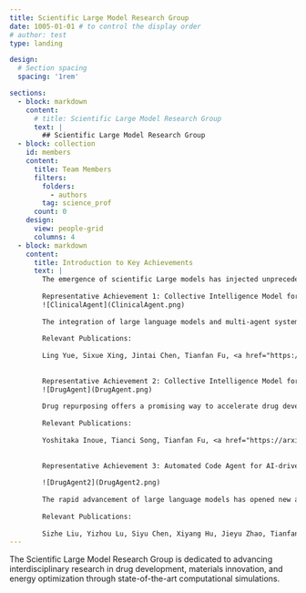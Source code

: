 ```yaml
---
title: Scientific Large Model Research Group
date: 1005-01-01 # to control the display order
# author: test
type: landing

design:
  # Section spacing
  spacing: '1rem'

sections:
  - block: markdown
    content:
      # title: Scientific Large Model Research Group
      text: |
        ## Scientific Large Model Research Group
  - block: collection
    id: members
    content:
      title: Team Members
      filters:
        folders:
          - authors
        tag: science_prof
      count: 0
    design:
      view: people-grid
      columns: 4
  - block: markdown
    content:
      title: Introduction to Key Achievements
      text: |
        The emergence of scientific Large models has injected unprecedented momentum into complex scientific research. Their powerful computation and simulation capabilities are profoundly changing the way innovations occur across many fields—from drug design to materials development, from energy optimization to environmental management. By efficiently processing and analyzing vast amounts of data, these models accelerate research progress and open up new possibilities for tackling global challenges. 
        
        Representative Achievement 1: Collective Intelligence Model for Clinical Trials
        ![ClinicalAgent](ClinicalAgent.png)
        
        The integration of large language models and multi-agent systems has shown exceptional ability in natural language tasks such as text generation, semantic understanding, and logical reasoning. However, in the specialized and data-sensitive field of clinical trials, challenges remain—most notably limited access to external knowledge, which hinders the understanding and prediction of complex medical scenarios. To address this, we have developed an innovative ClinicalAgent platform based on a multi-agent architecture tailored for clinical trial tasks. By leveraging state-of-the-art techniques including GPT-4, the LEAST-TO-MOST strategy, and the ReAct reasoning framework, ClinicalAgent significantly improves performance in predicting clinical outcomes (with a PR-AUC improvement of 0.3326 over traditional methods) while unlocking new functionalities for handling complex challenges.
        
        Relevant Publications:
        
        Ling Yue, Sixue Xing, Jintai Chen, Tianfan Fu, <a href="https://dl.acm.org/doi/abs/10.1145/3698587.3701359" target="_blank">ClinicalAgent: Clinical Trial Multi-Agent System with Large Language Model-based Reasoning</a>, in Proceedings of the 15th ACM International Conference on Bioinformatics, Computational Biology and Health Informatics, 2024.
        
        
        Representative Achievement 2: Collective Intelligence Model for Drug Repurposing
        ![DrugAgent](DrugAgent.png)
        
        Drug repurposing offers a promising way to accelerate drug development by identifying new therapeutic uses for existing drugs—thereby shortening time-to-market, reducing costs, and lowering clinical trial risks. We propose an innovative multi-agent framework that integrates cutting-edge machine learning techniques and diverse data sources. The framework consists of three specialized agents: the AI Agent builds a robust Drug-Target Interaction (DTI) model; the Knowledge Graph Agent extracts DTI information from established databases such as DGIdb, DrugBank, CTD, and STITCH; and the Search Agent annotates and validates the predictions by interacting with a vast corpus of biomedical literature. This collaborative approach not only enhances the accuracy of drug-disease predictions but also provides interpretable insights fundamental for understanding the underlying mechanisms.
        
        Relevant Publications:
        
        Yoshitaka Inoue, Tianci Song, Tianfan Fu, <a href="https://arxiv.org/abs/2408.13378" target="_blank">DrugAgent: Explainable Drug Repurposing Agent with Large Language Model-based Reasoning</a>, arXiv:2408.13378.
        
        
        Representative Achievement 3: Automated Code Agent for AI-driven Drug Discovery
        
        ![DrugAgent2](DrugAgent2.png)
        
        The rapid advancement of large language models has opened new avenues to accelerate drug discovery. Despite their potential, key challenges remain when translating theoretical concepts into practice in the highly specialized pharmaceutical domain. To overcome these obstacles, we introduce DrugAgent—a multi-agent framework that automates machine learning programming for drug discovery. Integrating domain expertise and automated ML tasks, DrugAgent streamlines the process from data acquisition to performance evaluation. For example, using the PAMPA dataset for absorption prediction, a Random Forest model achieved an F1 score of 0.92, exemplifying its high predictive capability. This breakthrough not only addresses inefficiencies in traditional methods but also paves the way for AI-driven innovations in pharmaceutical research.
        
        Relevant Publications:
        
        Sizhe Liu, Yizhou Lu, Siyu Chen, Xiyang Hu, Jieyu Zhao, Tianfan Fu, Yue Zhao, <a href="https://arxiv.org/abs/2411.15692" target="_blank">DrugAgent: Automating AI-aided Drug Discovery Programming through LLM Multi-Agent Collaboration</a>, arXiv:2411.15692
---
```

        
The Scientific Large Model Research Group is dedicated to advancing interdisciplinary research in drug development, materials innovation, and energy optimization through state-of-the-art computational simulations.